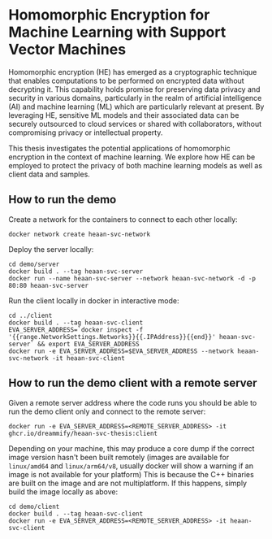 # Homomorphic Encryption for Machine Learning with Support Vector Machines

Homomorphic encryption (HE) has emerged as a cryptographic technique that enables computations to be performed on encrypted data without decrypting it. This capability holds promise for preserving data privacy and security in various domains, particularly in the realm of artificial intelligence (AI) and machine learning (ML) which are particularly relevant at present. By leveraging HE, sensitive ML models and their associated data can be securely outsourced to cloud services or shared with collaborators, without compromising privacy or intellectual property.

This thesis investigates the potential applications of homomorphic encryption in the context of machine learning. We explore how HE can be employed to protect the privacy of both machine learning models as well as client data and samples.

## How to run the demo

Create a network for the containers to connect to each other locally:
```
docker network create heaan-svc-network
```

Deploy the server locally: 
```
cd demo/server
docker build . --tag heaan-svc-server 
docker run --name heaan-svc-server --network heaan-svc-network -d -p 80:80 heaan-svc-server
```

Run the client locally in docker in interactive mode: 
```
cd ../client
docker build . --tag heaan-svc-client
EVA_SERVER_ADDRESS=`docker inspect -f '{{range.NetworkSettings.Networks}}{{.IPAddress}}{{end}}' heaan-svc-server` && export EVA_SERVER_ADDRESS
docker run -e EVA_SERVER_ADDRESS=$EVA_SERVER_ADDRESS --network heaan-svc-network -it heaan-svc-client
```

## How to run the demo client with a remote server

Given a remote server address where the code runs you should be able to run the demo client only and connect to the remote server:
```
docker run -e EVA_SERVER_ADDRESS=<REMOTE_SERVER_ADDRESS> -it ghcr.io/dreammify/heaan-svc-thesis:client                                                                                 
```

Depending on your machine, this may produce a core dump if the correct image version hasn't been built remotely (images are available for `linux/amd64` and `linux/arm64/v8`, usually docker will show a warning if an image is not available for your platform) This is because the C++ binaries are built on the image and are not multiplatform. If this happens, simply build the image locally as above:
```
cd demo/client
docker build . --tag heaan-svc-client
docker run -e EVA_SERVER_ADDRESS=<REMOTE_SERVER_ADDRESS> -it heaan-svc-client
```